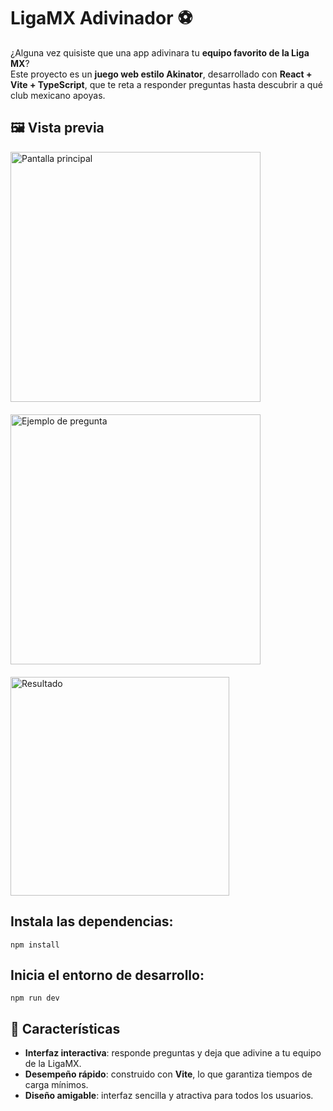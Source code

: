# LigaMX Adivinador ⚽

¿Alguna vez quisiste que una app adivinara tu **equipo favorito de la Liga MX**?  
Este proyecto es un **juego web estilo Akinator**, desarrollado con **React + Vite + TypeScript**, que te reta a responder preguntas hasta descubrir a qué club mexicano apoyas.  

## 🖼️ Vista previa

<div style="display: flex; align-items: flex-start; margin-bottom: 20px;">
  <img src="https://github.com/user-attachments/assets/f3060bf8-ea55-43a2-b054-142643263fef" alt="Pantalla principal" width="400" style="margin-right: 10px;" />
</div>

<div style="display: flex; align-items: flex-start; margin-bottom: 20px;">
  <img src="https://github.com/user-attachments/assets/d592a777-2a62-4917-a6a8-9283f877ee66" alt="Ejemplo de pregunta" width="400" style="margin-right: 10px;" />
</div>

<div style="display: flex; align-items: flex-start;">
  <img src="https://github.com/user-attachments/assets/6f3b87f1-69ed-4cd1-89ce-cc5a55161900" alt="Resultado" width="350" style="margin-right: 10px;" />
</div>

## Instala las dependencias:
```npm install```

## Inicia el entorno de desarrollo:
```npm run dev```

## 🚀 Características

- **Interfaz interactiva**: responde preguntas y deja que adivine a tu equipo de la LigaMX.
- **Desempeño rápido**: construido con **Vite**, lo que garantiza tiempos de carga mínimos.
- **Diseño amigable**: interfaz sencilla y atractiva para todos los usuarios.
